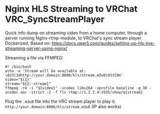 # Nginx HLS Streaming to VRChat VRC_SyncStreamPlayer
Quick info dump on streaming video from a home computer, through a server running Nginx-rtmp-module, to VRChat's sync stream player.
Dockerized, Based on: https://docs.peer5.com/guides/setting-up-hls-live-streaming-server-using-nginx/

Streaming a file via FFMPEG:

```shell
#! /bin/bash
echo -e 'Stream will be available at: \033[1mhttp://your.domain:8080/hls/stream.m3u8\033[0m'
video="${1}"
stream="${2:-stream}"
ffmpeg -re -i "${video}" -vcodec libx264 -vprofile baseline -g 30 -acodec aac -strict -2 -f flv rtmp://1.2.3.4:1935/show/${stream}
```

Plug the `.m3u8` file into the VRC stream player to play it: `http://your.domain:8080/hls/stream.m3u8` (IP also works)
